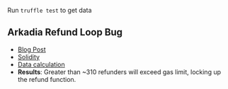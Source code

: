 Run `truffle test` to get data

## Arkadia Refund Loop Bug
* [Blog Post](https://su2.io/blog/2018/3/27/arkadia-security-audit)
* [Solidity](./contracts/RefundLoop.sol#L19)
* [Data calculation](./test/refundLoop.js)
* **Results**: Greater than ~310 refunders will exceed gas limit, locking up the refund function.